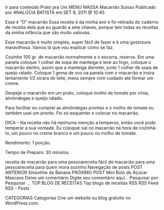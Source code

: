 Ir para conteúdo
Prato pra Um
MENU
MASSA
Macarrão Suisso
Publicado por ANALÚCIA BATISTA em SET 9, 2011 @ 10:45

Esse é “O” macarrão
Essa receita é da minha avó e foi retirado do caderno de receita dela que eu guardo a sete chaves, porque tem todas as receitas da minha infância que são muito valiosas.

Esse macarrão é muito simples, super fácil de fazer e é uma gostosura maravilhosa. Vamos lá que vou explicar como se faz.

Cozinhe 100 gr. de macarrão normalmente e o escorra, reserve. Em uma panela coloque 1 colher de sopa de manteiga e leve ao fogo, coloque o macarrão dentro, assim que a manteiga derreter, junte 1 colher de sopa de queijo ralado. Coloque 1 gema de ovo na panela com o  macarrão e insira lentamente 1/2 xícara de leite, mexa sempre com cuidado até formar um creme.

Despeje o macarrão em um prato, coloque molho de tomate por cima, almôndegas e queijo ralado.

Para facilitar eu comprei as almôndegas prontas e o molho de tomate eu também usei um pronto. Foi só esquentar e colocar no macarrão.

DICA – Na receita não há nenhuma menção a temperos, então você pode temperar a sua vontade. Eu coloquei sal no macarrão na hora de cozinhá-lo, um pouco no creme branco e um pouco no molho de tomate.

Rendimento: 1 porção.

Tempo de Preparo: 30 minutos.



receita de macarrão para uma pessoareceita fácil de macarrão para uma pessoareceita para quem mora sozinho
Navegação de posts
POST ANTERIOR
Smoothie de Banana
PRÓXIMO POST
Mini Bolo de Açúcar Mascavo
Deixe um comentário
Digite seu comentário aqui...
Pesquisar por:
Pesquisar …
TOP BLOG DE RECEITAS
Top blogs de receitas
RSS
RSS Feed RSS - Posts

CATEGORIAS
Categorias
Crie um website ou blog gratuito no WordPress.com.
